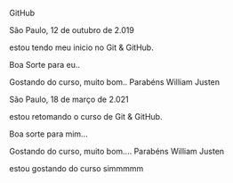 GitHub

São Paulo, 12 de outubro de 2.019

estou tendo meu inicio no Git & GitHub.

Boa Sorte para eu..


Gostando do curso, muito bom.. Parabéns William Justen


São Paulo, 18 de março de 2.021

estou retomando o curso de Git & GitHub.

Boa sorte para mim...

Gostando do curso, muito bom.... Parabéns William Justen

estou gostando do curso simmmmm
